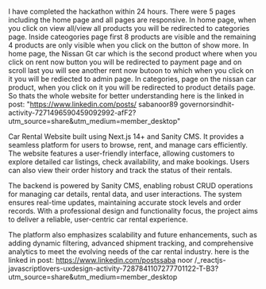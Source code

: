 I have completed the hackathon within 24 hours. There were 5 pages including the home page and all pages are responsive. In home page, when you click on view all/view all products you will be redirected to categories page. Inside cateogories page first 8 products are visible and the remaining 4 products are only visible when you click on the button of show more. In home page, the Nissan Gt car which is the second product where when you click on  rent now button you will be redirected to payment page and on scroll last you will see another rent now butoon to which when you click on it you will be rediected to admin page. In categories, page on the nissan car product, when you click on it you will be redirected to product details page. So thats the whole website for better understanding here is the linked in post: "https://www.linkedin.com/posts/ sabanoor89 governorsindhit-activity-7271496590459092992-afF2?utm_source=share&utm_medium=member_desktop" 

Car Rental Website built using Next.js 14+ and Sanity CMS. It provides a seamless platform for users to browse, rent, and manage cars efficiently. The website features a user-friendly interface, allowing customers to explore detailed car listings, check availability, and make bookings. Users can also view their order history and track the status of their rentals.

The backend is powered by Sanity CMS, enabling robust CRUD operations for managing car details, rental data, and user interactions. The system ensures real-time updates, maintaining accurate stock levels and order records. With a professional design and functionality focus, the project aims to deliver a reliable, user-centric car rental experience.

The platform also emphasizes scalability and future enhancements, such as adding dynamic filtering, advanced shipment tracking, and comprehensive analytics to meet the evolving needs of the car rental industry.
here is the linked in post: https://www.linkedin.com/postssaba noor
 /_reactjs-javascriptlovers-uxdesign-activity-7287841107277701122-T-B3?utm_source=share&utm_medium=member_desktop


